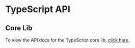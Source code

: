 # TypeScript API

## Core Lib

To view the API docs for the TypeScript core lib, [click here.](/lib/modules/_index_.html)
